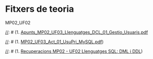 # Fitxers de teoria

MP02_UF02


[//]: # (1. <a href="https://drive.google.com/open?id=1y1G9Vwe2JqtWHJfOYYxGhw7l-a5s0pJE" target="_blank">Apunts_MP02_UF02_Ordres_de_MySQL.pdf</a>)

[//]: # (> Per obrir a una finestra nova, clica sobre l'enllaç amb el botó dret del ratolí i pitja "**obrir a una nova finestra**")
   
[//]: # (1. [Apunts_MP02_UF03_Llenguatges_DCL_01_Gestio_Usuaris.pdf](MP02_UF03/documents/Apunts_MP02_UF03_Llenguatges_DCL_01_Gestio_Usuaris.pdf)

[//]: # (   > Per obrir a una finestra nova, clica sobre l'enllaç amb el botó dret del ratolí i pitja "**obrir a una nova finestra**")

[//]: # (1. [MP02_UF03_Act_01_UsuPri_MySQL.pdf](MP02_UF03/documents/MP02_UF03_Act_01_UsuPri_MySQL.pdf))

[//]: # (   > Per obrir a una finestra nova, clica sobre l'enllaç amb el botó dret del ratolí i pitja "**obrir a una nova finestra**")

[//]: # (# Recuperacions MP02 - UF02 Llenguatges SQL: DML i DDL)

[//]: # (1. [Recuperacions MP02 - UF02 Llenguatges SQL: DML i DDL](recuperacio/MP02UF02/README.md))

[//]: # (   > Per obrir a una finestra nova, clica sobre l'enllaç amb el botó dret del ratolí i pitja "**obrir a una nova finestra**")
